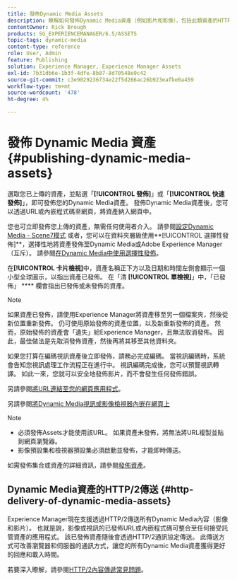 ```yaml
---
title: 發佈Dynamic Media Assets
description: 瞭解如何發佈Dynamic Media資產（例如影片和影像），包括此類資產的HTTP/2傳送。
contentOwner: Rick Brough
products: SG_EXPERIENCEMANAGER/6.5/ASSETS
topic-tags: dynamic-media
content-type: reference
role: User, Admin
feature: Publishing
solution: Experience Manager, Experience Manager Assets
exl-id: 7b31db6e-1b3f-4dfe-8b87-8d70548e9c42
source-git-commit: c3e9029236734e22f5d266ac26b923eafbe0a459
workflow-type: tm+mt
source-wordcount: '478'
ht-degree: 4%

---
```


# 發佈 Dynamic Media 資產 {#publishing-dynamic-media-assets}

選取您已上傳的資產，並點選「**[!UICONTROL 發佈]**」或「**[!UICONTROL 快速發佈]**」，即可發佈您的Dynamic Media資產。 發佈Dynamic Media資產後，您可以透過URL或內嵌程式碼至網頁，將資產納入網頁中。

您也可立即發佈您上傳的資產，無需任何使用者介入。 請參閱[設定Dynamic Media - Scene7模式](config-dms7.md)
或者，您可以在資料夾層級使用**[!UICONTROL 選擇性發佈]**，選擇性地將資產發佈至Dynamic Media或Adobe Experience Manager （互斥）。 請參閱[在Dynamic Media中使用選擇性發佈](/help/assets/selective-publishing.md)。

在&#x200B;**[!UICONTROL 卡片檢視]**&#x200B;中，資產名稱正下方以及日期和時間左側會顯示一個小型全球圖示，以指出資產已發佈。 在「清 **[!UICONTROL 單檢視]**」中，「已發佈」 **** 欄會指出已發佈或未發佈的資產。

>[!NOTE]
>
>如果資產已發佈，請使用Experience Manager將資產移至另一個檔案夾，然後從新位置重新發佈。 仍可使用原始發佈的資產位置，以及新重新發佈的資產。 然而，原始發佈的資產會「遺失」給Experience Manager，且無法取消發佈。 因此，最佳做法是先取消發佈資產，然後再將其移至其他資料夾。

如果您打算在編碼視訊資產後立即發佈，請務必完成編碼。 當視訊編碼時，系統會告知您視訊處理工作流程正在進行中。 視訊編碼完成後，您可以預覽視訊轉譯。 如此一來，您就可以安全地發佈影片，而不會發生任何發佈錯誤。

另請參閱[將URL連結至您的網頁應用程式](linking-urls-to-yourwebapplication.md)。

另請參閱[將Dynamic Media視訊或影像檢視器內嵌在網頁上](embed-code.md)

>[!NOTE]
>
>* 必須發佈Assets才能使用該URL。 如果資產未發佈，將無法將URL複製並貼到網頁瀏覽器。
>* 影像預設集和檢視器預設集必須啟動並發佈，才能即時傳送。
>

如需發佈集合或資產的詳細資訊，請參閱[發佈資產](manage-assets.md)。

## Dynamic Media資產的HTTP/2傳送 {#http-delivery-of-dynamic-media-assets}

Experience Manager現在支援透過HTTP/2傳送所有Dynamic Media內容（影像和影片）。 也就是說，影像或視訊的已發佈URL或內嵌程式碼可整合至任何接受託管資產的應用程式。 該已發佈資產隨後會透過HTTP/2通訊協定傳送。 此傳送方式可改善瀏覽器和伺服器的通訊方式，讓您的所有Dynamic Media資產獲得更好的回應和載入時間。

若要深入瞭解，請參閱[HTTP/2內容傳遞常見問題](/help/sites-administering/scene7-http2faq.md)。
